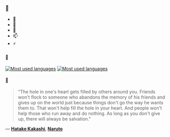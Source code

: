 ### 👋

- 🔭
- 🌱
- 💬
- 📫
- ⚡

#### 🧏

[![Most used languages](https://github-readme-stats-aynah.vercel.app/api/top-langs/?username=aynh&theme=solarized-dark&langs_count=6&layout=compact&hide_title=true)](https://github.com/anuraghazra/github-readme-stats#gh-dark-mode-only)
[![Most used languages](https://github-readme-stats-aynah.vercel.app/api/top-langs/?username=aynh&theme=solarized-light&langs_count=6&layout=compact&hide_title=true)](https://github.com/anuraghazra/github-readme-stats#gh-light-mode-only)

#### 💬

> "The hole in one's heart gets filled by others around you. Friends won't flock to someone who abandons the memory of his friends and gives up on the world just because things don't go the way he wants them to. That won't help fill the hole in your heart. And people won't help those who run away and do nothing. As long as you don't give up, there will always be salvation."

&mdash; [**Hatake Kakashi**](https://myanimelist.net/character.php?q=Hatake%20Kakashi&cat=character), [**Naruto**](https://myanimelist.net/search/all?q=Naruto&cat=all)
